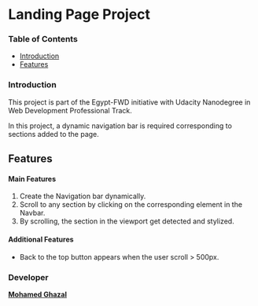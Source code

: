 
# Landing Page Project
### Table of Contents

-   [Introduction](/introduction)
-   [Features](/features)

### [](https://github.com/MuGhz84/fwd-prof-landingpage#introduction)Introduction

This project is part of the Egypt-FWD initiative with Udacity Nanodegree in Web Development Professional Track.

In this project, a dynamic navigation bar is required corresponding to sections added to the page.

## [](https://github.com/MuGhz84/fwd-prof-landingpage#features)Features

#### [](/main-features)Main Features

1.  Create the Navigation bar dynamically.
2.  Scroll to any section by clicking on the corresponding element in the Navbar.
3.  By scrolling, the section in the viewport get detected and stylized.

#### [](/additional-features)Additional Features

-   Back to the top button appears when the user scroll > 500px.

### [](https://github.com/MuGhz84/fwd-prof-landingpage#developer)Developer

**[Mohamed Ghazal](https://github.com/MuGhz84)**

